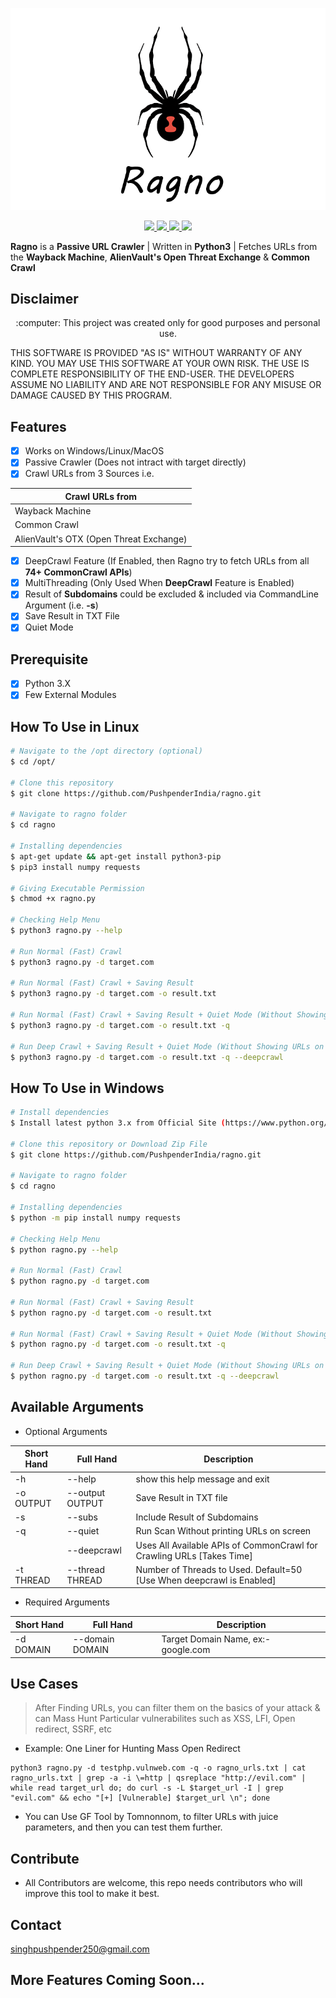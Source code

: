 <p align="center">
  <img src="https://github.com/PushpenderIndia/ragno/blob/master/img/ragno-logo.png" alt="Ragno Logo" />
</p>

<p align="center">
    <a href="https://python.org">
    <img src="https://img.shields.io/badge/Python-3.7-green.svg">
  </a>
  <a href="https://github.com/PushpenderIndia/ragno/blob/master/LICENSE">
    <img src="https://img.shields.io/badge/License-MIT-lightgrey.svg">
  </a>
  <a href="https://github.com/PushpenderIndia/ragno/releases">
    <img src="https://img.shields.io/badge/Release-1.0-blue.svg">
  </a>
    <a href="https://github.com/PushpenderIndia/ragno">
    <img src="https://img.shields.io/badge/Open%20Source-%E2%9D%A4-brightgreen.svg">
  </a>
</p>

**Ragno** is a **Passive URL Crawler** | Written in **Python3** | Fetches URLs from the **Wayback Machine**, **AlienVault's Open Threat Exchange** & **Common Crawl**

## Disclaimer
<p align="center">
  :computer: This project was created only for good purposes and personal use.
</p>

THIS SOFTWARE IS PROVIDED "AS IS" WITHOUT WARRANTY OF ANY KIND. YOU MAY USE THIS SOFTWARE AT YOUR OWN RISK. THE USE IS COMPLETE RESPONSIBILITY OF THE END-USER. THE DEVELOPERS ASSUME NO LIABILITY AND ARE NOT RESPONSIBLE FOR ANY MISUSE OR DAMAGE CAUSED BY THIS PROGRAM.

## Features
- [x] Works on Windows/Linux/MacOS
- [x] Passive Crawler (Does not intract with target directly)
- [x] Crawl URLs from 3 Sources i.e.

| Crawl URLs from |
| --------------- |
| Wayback Machine |
| Common Crawl    |
| AlienVault's OTX (Open Threat Exchange) |

- [x] DeepCrawl Feature (If Enabled, then Ragno try to fetch URLs from all **74+ CommonCrawl APIs**)
- [x] MultiThreading (Only Used When **DeepCrawl** Feature is Enabled)
- [x] Result of **Subdomains** could be excluded & included via CommandLine Argument (i.e. **-s**)
- [x] Save Result in TXT File
- [x] Quiet Mode

## Prerequisite
- [x] Python 3.X
- [x] Few External Modules

## How To Use in Linux
```bash
# Navigate to the /opt directory (optional)
$ cd /opt/

# Clone this repository
$ git clone https://github.com/PushpenderIndia/ragno.git

# Navigate to ragno folder
$ cd ragno

# Installing dependencies
$ apt-get update && apt-get install python3-pip
$ pip3 install numpy requests

# Giving Executable Permission
$ chmod +x ragno.py

# Checking Help Menu
$ python3 ragno.py --help

# Run Normal (Fast) Crawl
$ python3 ragno.py -d target.com 

# Run Normal (Fast) Crawl + Saving Result
$ python3 ragno.py -d target.com -o result.txt

# Run Normal (Fast) Crawl + Saving Result + Quiet Mode (Without Showing URLs on screen)
$ python3 ragno.py -d target.com -o result.txt -q

# Run Deep Crawl + Saving Result + Quiet Mode (Without Showing URLs on screen)
$ python3 ragno.py -d target.com -o result.txt -q --deepcrawl
```

## How To Use in Windows
```bash
# Install dependencies 
$ Install latest python 3.x from Official Site (https://www.python.org/downloads/)

# Clone this repository or Download Zip File
$ git clone https://github.com/PushpenderIndia/ragno.git

# Navigate to ragno folder
$ cd ragno

# Installing dependencies
$ python -m pip install numpy requests

# Checking Help Menu
$ python ragno.py --help

# Run Normal (Fast) Crawl
$ python ragno.py -d target.com 

# Run Normal (Fast) Crawl + Saving Result
$ python ragno.py -d target.com -o result.txt

# Run Normal (Fast) Crawl + Saving Result + Quiet Mode (Without Showing URLs on screen)
$ python ragno.py -d target.com -o result.txt -q

# Run Deep Crawl + Saving Result + Quiet Mode (Without Showing URLs on screen)
$ python ragno.py -d target.com -o result.txt -q --deepcrawl
```

## Available Arguments 
* Optional Arguments

| Short Hand  | Full Hand       | Description                     |
| ----------  | ---------       | -----------                     |
| -h          | --help          | show this help message and exit |
| -o OUTPUT   | --output OUTPUT | Save Result in TXT file         |
| -s          | --subs          | Include Result of Subdomains    |
| -q          | --quiet         | Run Scan Without printing URLs on screen |
|             | --deepcrawl     | Uses All Available APIs of CommonCrawl for Crawling URLs [Takes Time] |
| -t THREAD   | --thread THREAD | Number of Threads to Used. Default=50 [Use When deepcrawl is Enabled] |

* Required Arguments

| Short Hand  | Full Hand | Description |
| ----------  | --------- | ----------- |
| -d DOMAIN   | --domain DOMAIN | Target Domain Name, ex:- google.com |

## Use Cases

> After Finding URLs, you can filter them on the basics of your attack & can Mass Hunt Particular vulnerabilites such as XSS, LFI, Open redirect, SSRF, etc

* Example: One Liner for Hunting Mass Open Redirect
```
python3 ragno.py -d testphp.vulnweb.com -q -o ragno_urls.txt | cat ragno_urls.txt | grep -a -i \=http | qsreplace "http://evil.com" | while read target_url do; do curl -s -L $target_url -I | grep "evil.com" && echo "[+] [Vulnerable] $target_url \n"; done
```

* You can Use GF Tool by Tomnonnom, to filter URLs with juice parameters, and then you can test them further.

## Contribute

* All Contributors are welcome, this repo needs contributors who will improve this tool to make it best.

## Contact

singhpushpender250@gmail.com 

## More Features Coming Soon...
